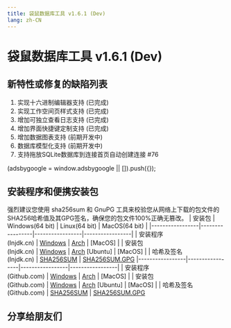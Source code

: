 ```yaml
---
title: 袋鼠数据库工具 v1.6.1 (Dev)
lang: zh-CN
---
```


# 袋鼠数据库工具 v1.6.1 (Dev)

## 新特性或修复的缺陷列表
1. 实现十六进制编辑器支持 (已完成)
2. 实现工作空间页样式支持 (已完成)
3. 增加可独立查看日志支持 (已完成)
4. 增加界面快捷键定制支持 (已完成)
5. 增加数据图表支持 (前期开发中)
6. 数据库模型化支持 (前期开发中)
7. 支持拖放SQLite数据库到连接首页自动创建连接 #76

<div>
    <script2 type="text/javascript" async="true" src="https://pagead2.googlesyndication.com/pagead/js/adsbygoogle.js" />
    <ins class="adsbygoogle"
        style="display:block; text-align:center;"
        data-ad-layout="in-article"
        data-ad-format="fluid"
        data-ad-client="ca-pub-3975819313740938"
        data-ad-slot="6760827895"></ins>
    <script2 type="text/javascript">
        (adsbygoogle = window.adsbygoogle || []).push({});
    </script2>
</div>


## 安装程序和便携安装包 <Badge text="链接已失效" type="warning"/>
强烈建议您使用 sha256sum 和 GnuPG 工具来校验您从网络上下载的包文件的SHA256哈希值及其GPG签名，确保您的包文件100%正确无篡改。
| 安装包          | Windows(64 bit) | Linux(64 bit)   | MacOS(64 bit)   |
|-----------------|-----------------|-----------------|-----------------|
| 安装程序<br/>(Injdk.cn) | [Windows](https://d4.injdk.cn/dbkangaroo/v1.6.1.210131/kangaroo-1.6.1.210131-AMD64.exe) | [Arch](https://d4.injdk.cn/dbkangaroo/v1.6.1.210131/kangaroo-1.6.1.210131-1-x86_64.pkg.tar.xz) | [MacOS] |
| 安装包<br/>(Injdk.cn)  | [Windows](https://d4.injdk.cn/dbkangaroo/v1.6.1.210131/kangaroo-1.6.1.210131-AMD64.7z) | [Arch](https://d4.injdk.cn/dbkangaroo/v1.6.1.210131/kangaroo-1.6.1.210131-arch.tar.gz) [Ubuntu] | [MacOS] |
| 哈希及签名<br/>(Injdk.cn) | [SHA256SUM](https://d4.injdk.cn/dbkangaroo/v1.6.1.210131/kangaroo-1.6.1.210131.sha256sum) | [SHA256SUM.GPG](https://d4.injdk.cn/dbkangaroo/v1.6.1.210131/kangaroo-1.6.1.210131.sha256sum.asc)
|-----------------|-----------------|-----------------|-----------------|
| 安装程序<br/>(Github.com) | [Windows](https://github.com/dbkangaroo/kangaroo/releases/download/v1.6.1.210131/kangaroo-1.6.1.210131-AMD64.exe) | [Arch](https://github.com/dbkangaroo/kangaroo/releases/download/v1.6.1.210131/kangaroo-1.6.1.210131-1-x86_64.pkg.tar.xz) | [MacOS] |
| 安装包<br/>(Github.com)  | [Windows](https://github.com/dbkangaroo/kangaroo/releases/download/v1.6.1.210131/kangaroo-1.6.1.210131-AMD64.7z) | [Arch](https://github.com/dbkangaroo/kangaroo/releases/download/v1.6.1.210131/kangaroo-1.6.1.210131-arch.tar.gz) [Ubuntu] | [MacOS] |
| 哈希及签名<br/>(Github.com) | [SHA256SUM](https://github.com/dbkangaroo/kangaroo/releases/download/v1.6.1.210131/kangaroo-1.6.1.210131.sha256sum) | [SHA256SUM.GPG](https://github.com/dbkangaroo/kangaroo/releases/download/v1.6.1.210131/kangaroo-1.6.1.210131.sha256sum.asc)

## 分享给朋友们
<social-share :networks="['wechat', 'qq', 'weibo', 'douban', 'facebook', 'twitter', 'telegram', 'line', 'skype', 'linkedin']" />